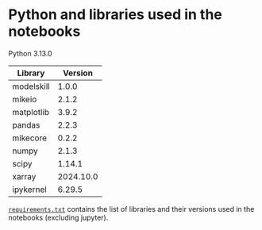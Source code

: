 # Python and libraries used in the notebooks

Python 3.13.0

Library | Version
--- | ---
modelskill | 1.0.0
mikeio | 2.1.2
matplotlib | 3.9.2
pandas | 2.2.3
mikecore | 0.2.2
numpy | 2.1.3
scipy | 1.14.1
xarray | 2024.10.0
ipykernel | 6.29.5

[`requirements.txt`](requirements.txt) contains the list of libraries and their versions used in the notebooks (excluding jupyter).


